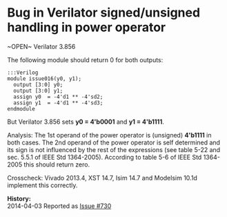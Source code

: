
Bug in Verilator signed/unsigned handling in power operator
===========================================================

~OPEN~ Verilator 3.856

The following module should return 0 for both outputs:

    :::Verilog
    module issue016(y0, y1);
      output [3:0] y0;
      output [3:0] y1;
      assign y0  = -4'd1 ** -4'sd2;
      assign y1  = -4'd1 ** -4'sd3;
    endmodule

But Verilator 3.856 sets **y0 = 4'b0001** and **y1 = 4'b1111**.

Analysis: The 1st operand of the power operator is (unsigned) **4'b1111**
in both cases. The 2nd operand of the power operator is self determined and its
sign is not influenced by the rest of the expressions (see table 5-22 and sec.
5.5.1 of IEEE Std 1364-2005). According to table 5-6 of IEEE Std 1364-2005
this should return zero.

Crosscheck: Vivado 2013.4, XST 14.7, Isim 14.7 and Modelsim 10.1d implement this
correctly.

**History:**  
2014-04-03 Reported as [Issue #730](http://www.veripool.org/issues/730-Verilator-Bug-in-Verilator-signed-unsigned-handling-in-power-operator)
